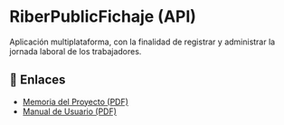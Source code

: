 # RiberPublicFichaje (API)

Aplicación multiplataforma, con la finalidad de registrar y administrar la jornada laboral de los trabajadores.

## 📄 Enlaces

- [Memoria del Proyecto (PDF)](Alonso_Perez_Adrian_Memoria_ProyectoFinal_DAM25.pdf)  
- [Manual de Usuario (PDF)](Perez_Alonso_Adrian_Manual_ProyectoFinal_DAM25.pdf)
